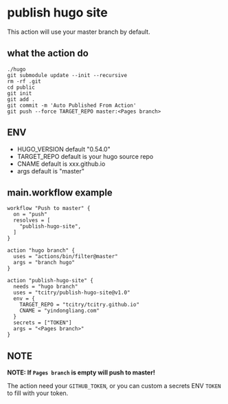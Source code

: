 # publish hugo site

This action will use your master branch by default.

## what the action do

```
./hugo
git submodule update --init --recursive
rm -rf .git
cd public
git init
git add .
git commit -m 'Auto Published From Action'
git push --force TARGET_REPO master:<Pages branch>
```

## ENV

* HUGO_VERSION default "0.54.0"
* TARGET_REPO default is your hugo source repo
* CNAME default is xxx.github.io
* args default is "master"

## main.workflow example

```
workflow "Push to master" {
  on = "push"
  resolves = [
    "publish-hugo-site",
  ]
}

action "hugo branch" {
  uses = "actions/bin/filter@master"
  args = "branch hugo"
}

action "publish-hugo-site" {
  needs = "hugo branch"
  uses = "tcitry/publish-hugo-site@v1.0"
  env = {
    TARGET_REPO = "tcitry/tcitry.github.io"
    CNAME = "yindongliang.com"
  }
  secrets = ["TOKEN"]
  args = "<Pages branch>"
}
```

## NOTE

**NOTE: If `Pages branch` is empty will push to master!**

The action need your `GITHUB_TOKEN`, or you can custom a secrets ENV `TOKEN` to fill with your token.